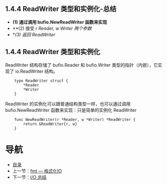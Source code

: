 ## 1.4.4 ReadWriter 类型和实例化-总结

- **(1) 通过调用 bufio.NewReadWriter 函数来实现**
- **(2) 接受 r *Reader, w *Writer 两个参数**
- **(3) 返回 *ReadWriter**

## 1.4.4 ReadWriter 类型和实例化

ReadWriter 结构存储了 bufio.Reader 和 bufio.Writer 类型的指针（内嵌），它实现了 io.ReadWriter 结构。

```
    type ReadWriter struct {
        *Reader
        *Writer
    }
```

ReadWriter 的实例化可以跟普通结构类型一样，也可以通过调用 bufio.NewReadWriter 函数来实现：只是简单的实例化 ReadWriter

```
    func NewReadWriter(r *Reader, w *Writer) *ReadWriter {
        return &ReadWriter{r, w}
    }
```

# 导航

- [目录](/preface.md)
- 上一节：[fmt — 格式化IO](01.3.md)
- 下一节：[I/O 总结](01.5.md)
